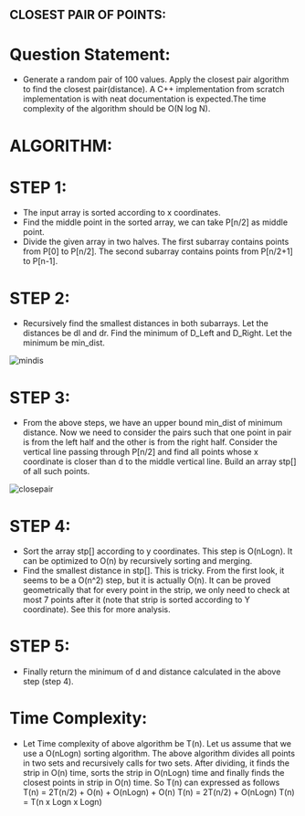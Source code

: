 ## CLOSEST PAIR OF POINTS:

# Question Statement:

* Generate a random pair of 100 values. Apply the closest pair algorithm to find the closest pair(distance). A C++ implementation from scratch implementation is with neat documentation is expected.The time complexity of the algorithm should be O(N log N).

# ALGORITHM:

# STEP 1:

* The input array is sorted according to x coordinates.
* Find the middle point in the sorted array, we can take P[n/2] as middle point.
* Divide the given array in two halves. The first subarray contains points from P[0] to P[n/2]. The second subarray contains points from P[n/2+1] to P[n-1].

# STEP 2:

* Recursively find the smallest distances in both subarrays. Let the distances be dl and dr. Find the minimum of D_Left and D_Right. Let the minimum be min_dist.

![mindis](https://user-images.githubusercontent.com/69573313/90012430-faeeb180-dcc0-11ea-97ec-5dc8ff0180a4.png)

# STEP 3:

* From the above steps, we have an upper bound min_dist of minimum distance. Now we need to consider the pairs such that one point in pair is from the left half and the other is from the right half. Consider the vertical line passing through P[n/2] and find all points whose x coordinate is closer than d to the middle vertical line. Build an array stp[] of all such points.

![closepair](https://user-images.githubusercontent.com/69573313/90012559-3ab59900-dcc1-11ea-8331-5449e4fa26b5.png)


# STEP 4:

* Sort the array stp[] according to y coordinates. This step is O(nLogn). It can be optimized to O(n) by recursively sorting and merging.
* Find the smallest distance in stp[]. This is tricky. From the first look, it seems to be a O(n^2) step, but it is actually O(n). It can be proved geometrically that for every point in the strip, we only need to check at most 7 points after it (note that strip is sorted according to Y coordinate). See this for more analysis.

# STEP 5:

* Finally return the minimum of d and distance calculated in the above step (step 4).

# Time Complexity:

* Let Time complexity of above algorithm be T(n). Let us assume that we use a O(nLogn) sorting algorithm. The above algorithm divides all points in two sets and recursively calls for two sets. After dividing, it finds the strip in O(n) time, sorts the strip in O(nLogn) time and finally finds the closest points in strip in O(n) time. So T(n) can expressed as follows
T(n) = 2T(n/2) + O(n) + O(nLogn) + O(n)
T(n) = 2T(n/2) + O(nLogn)
T(n) = T(n x Logn x Logn)
